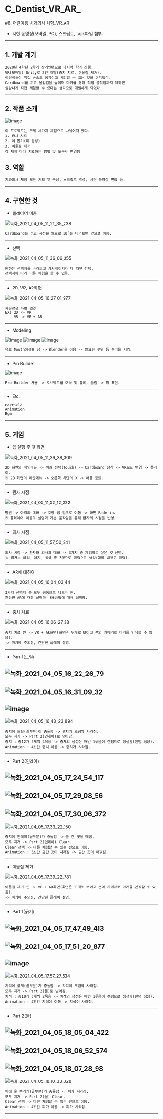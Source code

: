 # C_Dentist_VR_AR_
#8. 어린이용 치과의사 체험_VR_AR

- 시현 동영상(모바일, PC), 스크립트, .apk파일 첨부.

--------------------------------------------------------------------------------------------------------------------------------------------------------------------------------

## 1. 개발 계기

```
2020년 4학년 2학기 장기인턴으로 마지막 학기 진행.
VR(모바일) Unity로 2인 개발(충치 치료, 이물질 제거).
어린이들이 직접 손으로 움직이고 체험할 수 있는 것을 생각했다.
Cardboard를 끼고 몰입감을 높이며 마커를 통해 직접 움직임까지 더하면
실감나게 직접 체험할 수 있다는 생각으로 개발하게 되었다.
```

--------------------------------------------------------------------------------------------------------------------------------------------------------------------------------

## 2. 작품 소개

![image](https://user-images.githubusercontent.com/81169838/113530228-74486500-9600-11eb-8c24-b84609936477.png)

```
이 프로젝트는 크게 세가지 체험으로 나뉘어져 있다.
1. 충치 치료
2. 이 뽑기(미 완성)
3. 이물질 제거
각 체험 마다 치료하는 방법 및 도구가 변경됨.
```

## 3. 역할

```
치과의사 체험 모든 기획 및 구상, 스크립트 작성, 시현 동영상 편집 등.
```

--------------------------------------------------------------------------------------------------------------------------------------------------------------------------------

## 4. 구현한 것

- 플레이어 이동

![녹화_2021_04_05_11_21_35_238](https://user-images.githubusercontent.com/81169838/113530532-3b5cc000-9601-11eb-8426-c75873be856f.gif)

```
Cardboard를 끼고 시선을 밑으로 30˚를 바라보면 앞으로 이동.
```

--------------------------------------------------------------------------------------------------------------------------------------------------------------------------------

- 선택

![녹화_2021_04_05_11_36_06_355](https://user-images.githubusercontent.com/81169838/113531239-26812c00-9603-11eb-9469-c1715a3913cb.gif)

```
원하는 선택지를 바라보고 커서게이지가 다 차면 선택.
선택지에 따라 다른 체험을 할 수 있음.
```

--------------------------------------------------------------------------------------------------------------------------------------------------------------------------------

- 2D, VR, AR화면

![녹화_2021_04_05_16_27_01_977](https://user-images.githubusercontent.com/81169838/113549133-d5d1f900-962b-11eb-8f4c-5d952873e9d1.gif)

```
자유로운 화면 변경
EX) 2D -> VR
    VR -> VR + AR
```

--------------------------------------------------------------------------------------------------------------------------------------------------------------------------------

- Modeling

![image](https://user-images.githubusercontent.com/81169838/113552661-6959f880-9631-11eb-9381-477690c86201.png)
![image](https://user-images.githubusercontent.com/81169838/113552520-344da600-9631-11eb-9734-c5ad82f55633.png)
![image](https://user-images.githubusercontent.com/81169838/113552619-56dfbf00-9631-11eb-9fff-2aaaca89ead8.png)

```
유료 Mouth에셋을 삼 -> Blender를 이용 -> 필요한 부위 등 분리를 시킴.
```

--------------------------------------------------------------------------------------------------------------------------------------------------------------------------------

- Pro Bulider

![image](https://user-images.githubusercontent.com/81169838/113558062-facd6880-9639-11eb-8b00-385343ac24d5.png)

```
Pro Builder 사용 -> 오브젝트를 오목 및 볼록, 늘림 -> 피 표현.
```

--------------------------------------------------------------------------------------------------------------------------------------------------------------------------------

- Etc.

```
Particle
Animation
Bgm
```

--------------------------------------------------------------------------------------------------------------------------------------------------------------------------------

## 5. 게임

- 앱 실행 후 첫 화면

![녹화_2021_04_05_11_39_38_309](https://user-images.githubusercontent.com/81169838/113531390-a3140a80-9603-11eb-8ebd-b30f1f4502aa.gif)

```
2D 화면의 메인메뉴 -> 치과 선택(Touch) -> Cardboard 장착 -> VR모드 변경 -> 플레이.
※ 2D 화면의 메인메뉴 -> 오른쪽 하단의 X -> 어플 종료.
```

--------------------------------------------------------------------------------------------------------------------------------------------------------------------------------

- 환자 시점

![녹화_2021_04_05_11_52_12_322](https://user-images.githubusercontent.com/81169838/113532065-6d702100-9605-11eb-804b-d03550c36807.gif)

```
병원 -> 아리와 대화 -> 호빵 쌤 방으로 이동 -> 화면 Fade in.
※ 플레이어 이동의 설명과 기본 움직임을 통해 환자의 시점을 반영.
```

--------------------------------------------------------------------------------------------------------------------------------------------------------------------------------

- 의사 시점

![녹화_2021_04_05_11_57_50_241](https://user-images.githubusercontent.com/81169838/113532396-36e6d600-9606-11eb-9bbe-27d02de334cd.gif)

```
의사 시점 -> 환자와 의사의 대화 -> 3가지 중 체험하고 싶은 것 선택.
※ 환자는 아리, 아지, 상아 총 3명으로 랜덤으로 생성(대화 내용도 랜덤).
```

--------------------------------------------------------------------------------------------------------------------------------------------------------------------------------

- AR에 대하여

![녹화_2021_04_05_16_04_03_44](https://user-images.githubusercontent.com/81169838/113547330-a53c9000-9628-11eb-9267-f06a65f42928.gif)

```
3가지 선택지 중 모두 공통으로 나오는 씬.
간단한 AR에 대한 설명과 사용방법에 대해 설명함.
```

--------------------------------------------------------------------------------------------------------------------------------------------------------------------------------

- 충치 치료

![녹화_2021_04_05_16_06_27_28](https://user-images.githubusercontent.com/81169838/113548839-33b21100-962b-11eb-9657-b266e30bf0f2.gif)

```
충치 치료 씬 -> VR + AR화면(화면은 두개로 보이고 폰의 카메라로 마커를 인식할 수 있음).
-> 마커에 주의점, 간단한 플레이 설명.
```

--------------------------------------------------------------------------------------------------------------------------------------------------------------------------------

- Part 1(드릴)

![녹화_2021_04_05_16_22_26_79](https://user-images.githubusercontent.com/81169838/113549607-ac659d00-962c-11eb-864c-6d4f074060d9.gif)
--------------------------------------------------------------------------------------------------------------------------------------------------------------------------------
![녹화_2021_04_05_16_31_09_32](https://user-images.githubusercontent.com/81169838/113549456-6c9eb580-962c-11eb-9d80-66002f95fc34.gif)
--------------------------------------------------------------------------------------------------------------------------------------------------------------------------------
![image](https://user-images.githubusercontent.com/81169838/113549980-4594b380-962d-11eb-9629-a9cd7613032d.png)
--------------------------------------------------------------------------------------------------------------------------------------------------------------------------------
![녹화_2021_04_05_16_43_23_894](https://user-images.githubusercontent.com/81169838/113550487-1763a380-962e-11eb-8703-c4e49f7dc030.gif)

```
충치에 드릴(끝부분)이 충돌함 -> 충치가 조금씩 사라짐.
모두 제거 -> Part 2(인레이)로 넘어감.
충치 : 총12개 3개씩 4묶음 -> 충치의 생성은 매번 1묶음이 랜덤으로 생생됨(랜덤 생성).
Animation : 4초간 충치 이동 -> 충치가 사라짐.
```

--------------------------------------------------------------------------------------------------------------------------------------------------------------------------------

- Part 2(인레이)

![녹화_2021_04_05_17_24_54_117](https://user-images.githubusercontent.com/81169838/113554193-e5edd680-9633-11eb-84af-a37a89bc5034.gif)
--------------------------------------------------------------------------------------------------------------------------------------------------------------------------------
![녹화_2021_04_05_17_29_08_56](https://user-images.githubusercontent.com/81169838/113554556-74faee80-9634-11eb-87d3-285fca186623.gif)
--------------------------------------------------------------------------------------------------------------------------------------------------------------------------------
![녹화_2021_04_05_17_30_06_372](https://user-images.githubusercontent.com/81169838/113554637-95c34400-9634-11eb-804d-7ba6722911b9.gif)
--------------------------------------------------------------------------------------------------------------------------------------------------------------------------------
![녹화_2021_04_05_17_33_22_150](https://user-images.githubusercontent.com/81169838/113554937-0e2a0500-9635-11eb-82c8-060896b6a16c.gif)

```
충치에 인레이(끝부분)가 충돌함 -> 금 간 곳을 매꿈.
모두 제거 -> Part 2(인레이) Clear.
Clear 선택 -> 다른 체험할 수 있는 씬으로 이동.
Animation : 3초간 금간 곳이 사라짐 -> 금간 곳이 매꿔짐.
```

--------------------------------------------------------------------------------------------------------------------------------------------------------------------------------

- 이물질 제거

![녹화_2021_04_05_17_39_22_781](https://user-images.githubusercontent.com/81169838/113555455-ea1af380-9635-11eb-8ce6-615b45ebaddc.gif)

```
이물질 제거 씬 -> VR + AR화면(화면은 두개로 보이고 폰의 카메라로 마커를 인식할 수 있음).
-> 마커에 주의점, 간단한 플레이 설명.
```
--------------------------------------------------------------------------------------------------------------------------------------------------------------------------------

- Part 1(긁기)

![녹화_2021_04_05_17_47_49_413](https://user-images.githubusercontent.com/81169838/113556199-171bd600-9637-11eb-80ca-37c6fc785312.gif)
--------------------------------------------------------------------------------------------------------------------------------------------------------------------------------
![녹화_2021_04_05_17_51_20_877](https://user-images.githubusercontent.com/81169838/113556507-8e516a00-9637-11eb-8e7a-96d97921217d.gif)
--------------------------------------------------------------------------------------------------------------------------------------------------------------------------------
![image](https://user-images.githubusercontent.com/81169838/113556683-cc4e8e00-9637-11eb-84f6-14921f268c54.png)
--------------------------------------------------------------------------------------------------------------------------------------------------------------------------------
![녹화_2021_04_05_17_57_27_534](https://user-images.githubusercontent.com/81169838/113557081-6adaef00-9638-11eb-9632-65b5b892e3c4.gif)

```
치석에 긁개(끝부분)가 충돌함 -> 치석이 조금씩 사라짐.
모두 제거 -> Part 2(물)로 넘어감.
치석 : 총10개 5개씩 2묶음 -> 치석의 생성은 매번 1묶음이 랜덤으로 생생됨(랜덤 생성).
Animation : 4초간 치석이 이동 -> 치석이 사라짐.
```

--------------------------------------------------------------------------------------------------------------------------------------------------------------------------------

- Part 2(물)

![녹화_2021_04_05_18_05_04_422](https://user-images.githubusercontent.com/81169838/113557757-7f6bb700-9639-11eb-94b4-ef266cde7414.gif)
--------------------------------------------------------------------------------------------------------------------------------------------------------------------------------
![녹화_2021_04_05_18_06_52_574](https://user-images.githubusercontent.com/81169838/113557923-be017180-9639-11eb-89d0-f4799d50c239.gif)
--------------------------------------------------------------------------------------------------------------------------------------------------------------------------------
![녹화_2021_04_05_18_07_28_98](https://user-images.githubusercontent.com/81169838/113557962-cf4a7e00-9639-11eb-819a-75b02ba3542b.gif)
--------------------------------------------------------------------------------------------------------------------------------------------------------------------------------
![녹화_2021_04_05_18_10_33_328](https://user-images.githubusercontent.com/81169838/113558249-44b64e80-963a-11eb-9b57-2b6fc2188012.gif)

```
피에 물 뿌리개(끝부분)가 충돌함 -> 피가 사라짐.
모두 제거 -> Part 2(물) Clear.
Clear 선택 -> 다른 체험할 수 있는 씬으로 이동.
Animation : 4초간 피가 이동 -> 피가 사라짐.
```

--------------------------------------------------------------------------------------------------------------------------------------------------------------------------------
